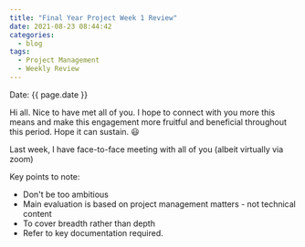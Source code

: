 ```yaml
---
title: "Final Year Project Week 1 Review"
date: 2021-08-23 08:44:42
categories:
  - blog
tags:
  - Project Management
  - Weekly Review
---
```


Date: {{ page.date }}

Hi all. Nice to have met all of you. I hope to connect with you more this means and make this engagement more fruitful and beneficial throughout this period. Hope it can sustain.  😃

Last week, I have face-to-face meeting with all of you (albeit virtually via zoom)

Key points to note:

* Don't be too ambitious
* Main evaluation is based on project management matters - not technical content
* To cover breadth rather than depth
* Refer to key documentation required.




